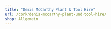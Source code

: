 ```yaml
---
title: "Denis McCarthy Plant & Tool Hire"
url: /cork/denis-mccarthy-plant-und-tool-hire/
shop: Allgemein
---
```

